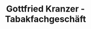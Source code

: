 ---
title: "Gottfried Kranzer - Tabakfachgeschäft"
url: /linz/gottfried-kranzer-tabakfachgeschaeft/
shop: Tabak
---